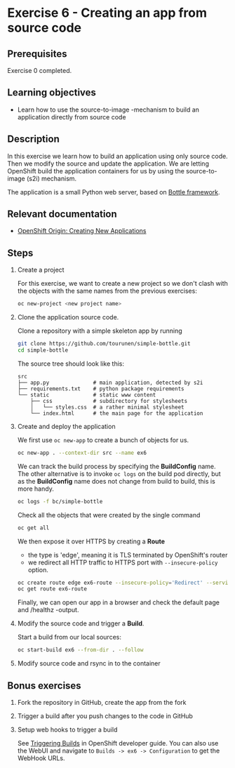 # Exercise 6 - Creating an app from source code

## Prerequisites

Exercise 0 completed.

## Learning objectives

* Learn how to use the source-to-image -mechanism to build an application
  directly from source code

## Description

In this exercise we learn how to build an application using only source code. Then 
we modify the source and update the application. We are letting OpenShift build
the application containers for us by using the source-to-image (s2i) mechanism.

The application is a small Python web server, based on [Bottle framework](https://bottlepy.org/).

## Relevant documentation

* [OpenShift Origin: Creating New Applications](https://docs.openshift.org/3.6/dev_guide/application_lifecycle/new_app.html)

## Steps

1. Create a project

    For this exercise, we want to create a new project so we don't clash with the
    objects with the same names from the previous exercises:
    ```bash
    oc new-project <new project name>
   ```
    
2. Clone the application source code.  
    
    Clone a repository with a simple skeleton app by running
    
    ```bash
    git clone https://github.com/tourunen/simple-bottle.git
    cd simple-bottle
    ```
    
    The source tree should look like this:
    ```
    src
    ├── app.py              # main application, detected by s2i
    ├── requirements.txt    # python package requirements
    └── static              # static www content
        ├── css             # subdirectory for stylesheets
        │   └── styles.css  # a rather minimal stylesheet
        └── index.html      # the main page for the application
    ```
    
3. Create and deploy the application

    We first use `oc new-app` to create a bunch of objects for us.  
    ```bash
    oc new-app . --context-dir src --name ex6
    ```
    
    We can track the build process by specifying the **BuildConfig** name. The other
    alternative is to invoke `oc logs` on the build pod directly, but as the
    **BuildConfig** name does not change from build to build, this is more handy.
    ```bash
    oc logs -f bc/simple-bottle
    ```

    Check all the objects that were created by the single command
    ```bash
    oc get all
    ```

    We then expose it over HTTPS by creating a **Route**
     * the type is 'edge', meaning it is TLS terminated by OpenShift's router
     * we redirect all HTTP traffic to HTTPS port with `--insecure-policy` option.
    ```bash
    oc create route edge ex6-route --insecure-policy='Redirect' --service ex6
    oc get route ex6-route 
    ```
    
    Finally, we can open our app in a browser and check the default page and
    /healthz -output.

4. Modify the source code and trigger a **Build**.

    Start a build from our local sources:
    ```bash
    oc start-build ex6 --from-dir . --follow
    ```

5. Modify source code and rsync in to the container

## Bonus exercises 

1. Fork the repository in GitHub, create the app from the fork

2. Trigger a build after you push changes to the code in GitHub

3. Setup web hooks to trigger a build

    See [Triggering Builds](https://docs.openshift.org/latest/dev_guide/builds/triggering_builds.html#github-webhooks)
    in OpenShift developer guide. You can also use the WebUI and navigate to `Builds -> ex6 ->
    Configuration` to get the WebHook URLs.
